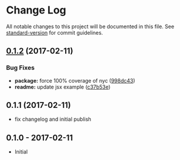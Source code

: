 # Change Log

All notable changes to this project will be documented in this file. See [standard-version](https://github.com/conventional-changelog/standard-version) for commit guidelines.

<a name="0.1.2"></a>
## [0.1.2](https://github.com/tunnckocore/mich-to-html/compare/v0.1.1...v0.1.2) (2017-02-11)


### Bug Fixes

* **package:** force 100% coverage of nyc ([998dc43](https://github.com/tunnckocore/mich-to-html/commit/998dc43))
* **readme:** update jsx example ([c37b53e](https://github.com/tunnckocore/mich-to-html/commit/c37b53e))



<a name="0.1.1"></a>
## 0.1.1 (2017-02-11)

* fix changelog and initial publish



## 0.1.0 - 2017-02-11
- Initial